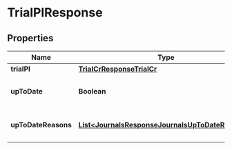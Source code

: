 

# TrialPlResponse


## Properties

Name | Type | Description | Notes
------------ | ------------- | ------------- | -------------
**trialPl** | [**TrialCrResponseTrialCr**](TrialCrResponseTrialCr.md) |  | 
**upToDate** | **Boolean** | 集計結果が最新かどうか | 
**upToDateReasons** | [**List&lt;JournalsResponseJournalsUpToDateReasons&gt;**](JournalsResponseJournalsUpToDateReasons.md) | 集計が最新でない場合の要因情報 |  [optional]



